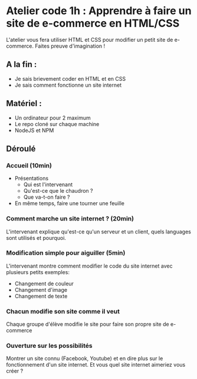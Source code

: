 # Atelier code 1h : Apprendre à faire un site de e-commerce en HTML/CSS

L'atelier vous fera utiliser HTML et CSS pour modifier un petit site de e-commerce. Faites preuve d'imagination !

## A la fin :
* Je sais brievement coder en HTML et en CSS
* Je sais comment fonctionne un site internet

## Matériel :
* Un ordinateur pour 2 maximum
* Le repo cloné sur chaque machine
* NodeJS et NPM

## Déroulé
### Accueil (10min)
* Présentations
  * Qui est l'intervenant
  * Qu'est-ce que le chaudron ?
  * Que va-t-on faire ?
* En même temps, faire une tourner une feuille

### Comment marche un site internet ? (20min)
L'intervenant explique qu'est-ce qu'un serveur et un client, quels languages sont utilisés et pourquoi.

### Modification simple pour aiguiller (5min)
L'intervenant montre comment modifier le code du site internet avec plusieurs petits exemples:
* Changement de couleur
* Changement d'image
* Changement de texte

### Chacun modifie son site comme il veut
Chaque groupe d'élève modifie le site pour faire son propre site de e-commerce

### Ouverture sur les possibilités
Montrer un site connu (Facebook, Youtube) et en dire plus sur le fonctionnement d'un site internet. Et vous quel site internet aimeriez vous créer ?
